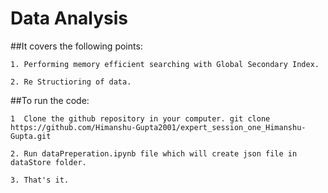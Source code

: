   # Data Analysis
   
##It covers the following points:

    1. Performing memory efficient searching with Global Secondary Index.
    
    2. Re Structioring of data.
    
 ##To run the code:
 
    1  Clone the github repository in your computer. git clone https://github.com/Himanshu-Gupta2001/expert_session_one_Himanshu-Gupta.git
    
    2. Run dataPreperation.ipynb file which will create json file in dataStore folder.
    
    3. That's it.

